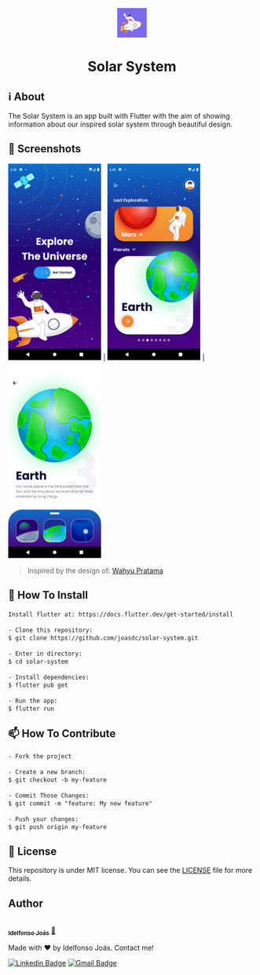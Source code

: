 <div align="center">
  <img src="https://raw.githubusercontent.com/joasdc/solar-system/master/assets/icon.png" alt="Solar System app logo" width="60" height="60">
  <h1>Solar System</h1>
</div>

## ℹ️ About
The Solar System is an app built with Flutter with the aim of showing information about our inspired solar system through beautiful design.

## 📱 Screenshots

<img src="assets/screenshots/1.png" alt="Screenshot 1" height="400"/> | <img src="assets/screenshots/2.png" alt="Screenshot 2" height="400"/> | <img src="assets/screenshots/3.png" alt="Screenshot 3" height="400"/>

> Inspired by the design of: <a href="https://dribbble.com/wprwahyu">Wahyu Pratama</a> 

## 🚀 How To Install

```
Install flutter at: https://docs.flutter.dev/get-started/install

- Clone this repository:
$ git clone https://github.com/joasdc/solar-system.git

- Enter in directory:
$ cd solar-system

- Install dependencies:
$ flutter pub get

- Run the app: 
$ flutter run
```

## 📫 How To Contribute

```
- Fork the project 

- Create a new branch:
$ git checkout -b my-feature

- Commit Those Changes:
$ git commit -m "feature: My new feature"

- Push your changes:
$ git push origin my-feature
```

## 📝 License
This repository is under MIT license. You can see the <a href="https://github.com/joasdc/solar-system/blob/master/LICENSE.md">LICENSE</a> file for more details. 

## Author

<a href="https://www.linkedin.com/in/joasdc/">
 <img style="border-radius: 50%;" src="https://media-exp1.licdn.com/dms/image/C4D03AQH4sYZRhONAiw/profile-displayphoto-shrink_800_800/0/1650252057565?e=1666224000&v=beta&t=vJ88nbSWGfTGg65U7dtJwOSFyIp99lsZ7i4P35LSORQ" width="100px;" alt=""/>
 <br />
 <sub><b>Idelfonso Joás</b></sub></a> <a href="https://blog.rocketseat.com.br/author/thiago//" title="Rocketseat">🚀</a>


Made with ❤️ by Idelfonso Joás. Contact me!

[![Linkedin Badge](https://img.shields.io/badge/-Joás-blue?style=flat-square&logo=Linkedin&logoColor=white&link=https://www.linkedin.com/in/joasdc/)](https://www.linkedin.com/in/joasdc/) 
[![Gmail Badge](https://img.shields.io/badge/-idelfonsojoas@gmail.com-c14438?style=flat-square&logo=Gmail&logoColor=white&link=mailto:idelfonsojoas@gmail.com)](mailto:idelfonsojoas@gmail.com)
